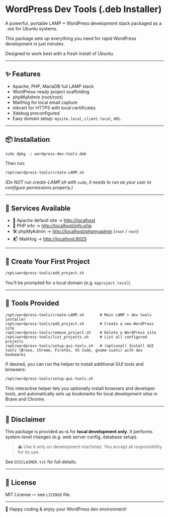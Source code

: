 # WordPress Dev Tools (.deb Installer)

A powerful, portable LAMP + WordPress development stack packaged as a `.deb` for Ubuntu systems.

This package sets up everything you need for rapid WordPress development in just minutes.

Designed to work best with a fresh install of Ubuntu.

---

## ✨ Features

* Apache, PHP, MariaDB full LAMP stack
* WordPress-ready project scaffolding
* phpMyAdmin (root/root)
* MailHog for local email capture
* mkcert for HTTPS with local certificates
* Xdebug preconfigured
* Easy domain setup: `mysite.local`, `client.local`, etc.

---

## 📦 Installation

```bash
sudo dpkg -i wordpress-dev-tools.deb
```

Then run:

```bash
/opt/wordpress-tools/create-LAMP.sh
```

*(Do NOT run create-LAMP.sh with `sudo`, it needs to run as your user to configure permissions properly.)*

---

## 🚀 Services Available

* 🧱 Apache default site → [http://localhost](http://localhost)
* 🧪 PHP info           → [http://localhost/info.php](http://localhost/info.php)
* 🛠 phpMyAdmin         → [http://localhost/phpmyadmin](http://localhost/phpmyadmin) (`root` / `root`)
* 📬 MailHog            → [http://localhost:8025](http://localhost:8025)

---

## 🧰 Create Your First Project

```bash
/opt/wordpress-tools/add_project.sh
```

You’ll be prompted for a local domain (e.g. `myproject.local`).

---

## 📂 Tools Provided

```
/opt/wordpress-tools/create-LAMP.sh       # Main LAMP + dev tools installer
/opt/wordpress-tools/add_project.sh       # Create a new WordPress site
/opt/wordpress-tools/remove_project.sh    # Delete a WordPress site
/opt/wordpress-tools/list_projects.sh     # List all configured projects
/opt/wordpress-tools/setup-gui-tools.sh   # (optional) Install GUI tools (Brave, Chrome, Firefox, VS Code, gnome-sushi) with dev bookmarks
```

If desired, you can run the helper to install additional GUI tools and browsers:

```bash
/opt/wordpress-tools/setup-gui-tools.sh
```

This interactive helper lets you optionally install browsers and developer tools, and automatically sets up bookmarks for local development sites in Brave and Chrome.

---

## 📄 Disclaimer

This package is provided as-is for **local development only**. It performs system-level changes (e.g. web server config, database setup).

> ⚠️ Use it only on development machines. You accept all responsibility for its use.

See `DISCLAIMER.txt` for full details.

---

## 📜 License

MIT License — see `LICENSE` file.

---

🎉 Happy coding & enjoy your WordPress dev environment!
